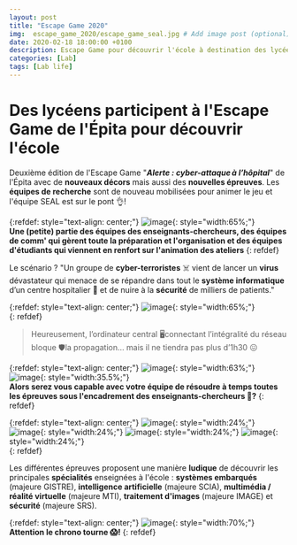 ```yaml
---
layout: post
title: "Escape Game 2020"
img:  escape_game_2020/escape_game_seal.jpg # Add image post (optional)
date: 2020-02-18 18:00:00 +0100
description: Escape Game pour découvrir l'école à destination des lycéens 
categories: [Lab]
tags: [Lab life]
--- 
```



# Des lycéens participent à l'Escape Game de l'Épita pour découvrir l'école


Deuxième édition de l'Escape Game "**<em>Alerte : cyber-attaque à l’hôpital</em>**" de l'Épita avec de **nouveaux décors** mais aussi des **nouvelles épreuves**. Les **équipes de recherche** sont de nouveau mobilisées pour animer le jeu et l'équipe SEAL est sur le pont 👌! 


{:refdef: style="text-align: center;"}
![image]({{site.baseurl}}/assets/img/escape_game_2020/escape_game_enseignants_chercheurs_comm.jpg){: style="width:65%;"}<br/>
**Une (petite) partie des équipes des enseignants-chercheurs, des équipes de comm' qui gèrent toute la préparation et l'organisation et des équipes d'étudiants qui viennent en renfort sur l'animation des ateliers**
{: refdef}

Le scénario ? "Un groupe de **cyber-terroristes** ☠️ vient de lancer un **virus** dévastateur qui menace de se répandre dans tout le **système informatique** d’un centre hospitalier 🏥 et de nuire à la **sécurité** de milliers de patients."

{:refdef: style="text-align: center;"}
![image]({{site.baseurl}}/assets/img/escape_game_2020/escape_game_affiche.jpg){: style="width:65%;"}<br/>
{: refdef}


>  Heureusement, l’ordinateur central 🖥connectant l’intégralité du réseau bloque 🛡la propagation… mais il ne tiendra pas plus d’1h30 😖



{:refdef: style="text-align: center;"}
![image]({{site.baseurl}}/assets/img/escape_game_2020/escape_game_epreuve_systemes_embarques_gistre.jpg){: style="width:63%;"}
![image]({{site.baseurl}}/assets/img/escape_game_2020/escape_game_encadrants_seal.jpg){: style="width:35.5%;"}<br/>
**Alors serez vous capable avec votre équipe de résoudre à temps toutes les épreuves sous l'encadrement des enseignants-chercheurs 🧐?**
{: refdef}

{:refdef: style="text-align: center;"}
![image]({{site.baseurl}}/assets/img/escape_game_2020/escape_game_epreuve_ia_scia.jpg){: style="width:24%;"}
![image]({{site.baseurl}}/assets/img/escape_game_2020/escape_game_epreuve_vr_mti.jpg){: style="width:24%;"}
![image]({{site.baseurl}}/assets/img/escape_game_2020/escape_game_epreuve_image.jpg){: style="width:24%;"}
![image]({{site.baseurl}}/assets/img/escape_game_2020/escape_game_epreuve_secu_srs.jpg){: style="width:24%;"}<br/>
{: refdef}



Les différentes épreuves proposent une manière **ludique** de découvrir les principales **spécialités** enseignées à l'école : **systèmes embarqués** (majeure GISTRE), **intelligence artificielle** (majeure SCIA), **multimédia / réalité virtuelle** (majeure MTI), **traitement d'images** (majeure IMAGE) et **sécurité** (majeure SRS).  
 
{:refdef: style="text-align: center;"}
![image]({{site.baseurl}}/assets/img/escape_game_2020/escape_game_chrono.jpg){: style="width:70%;"}<br/>
**Attention le chrono tourne 😱!**
{: refdef}









